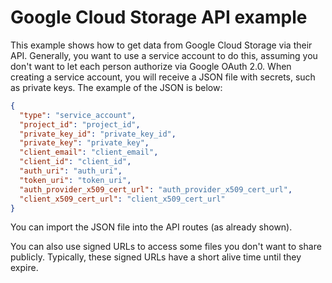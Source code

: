# Google Cloud Storage API example

This example shows how to get data from Google Cloud Storage via their API. Generally, you want to use a service account to do this, assuming you don't want to let each person authorize via Google OAuth 2.0. When creating a service account, you will receive a JSON file with secrets, such as private keys. The example of the JSON is below:

```json
{
  "type": "service_account",
  "project_id": "project_id",
  "private_key_id": "private_key_id",
  "private_key": "private_key",
  "client_email": "client_email",
  "client_id": "client_id",
  "auth_uri": "auth_uri",
  "token_uri": "token_uri",
  "auth_provider_x509_cert_url": "auth_provider_x509_cert_url",
  "client_x509_cert_url": "client_x509_cert_url"
}
```

You can import the JSON file into the API routes (as already shown).

You can also use signed URLs to access some files you don't want to share publicly. Typically, these signed URLs have a short alive time until they expire.
